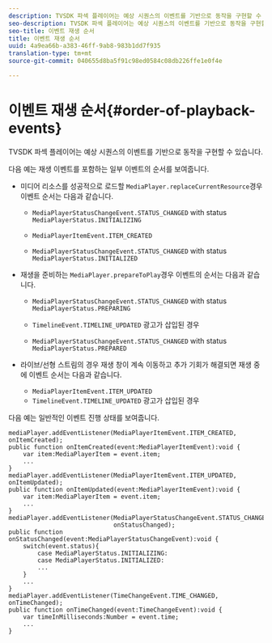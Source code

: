 ```yaml
---
description: TVSDK 파섹 플레이어는 예상 시퀀스의 이벤트를 기반으로 동작을 구현할 수 있습니다.
seo-description: TVSDK 파섹 플레이어는 예상 시퀀스의 이벤트를 기반으로 동작을 구현할 수 있습니다.
seo-title: 이벤트 재생 순서
title: 이벤트 재생 순서
uuid: 4a9ea66b-a383-46ff-9ab8-983b1dd7f935
translation-type: tm+mt
source-git-commit: 040655d8ba5f91c98ed0584c08db226ffe1e0f4e

---
```



# 이벤트 재생 순서{#order-of-playback-events}

TVSDK 파섹 플레이어는 예상 시퀀스의 이벤트를 기반으로 동작을 구현할 수 있습니다.

<!--<a id="section_6E34A6C7936245D88DEB3315DA64598B"></a>-->

다음 예는 재생 이벤트를 포함하는 일부 이벤트의 순서를 보여줍니다.

* 미디어 리소스를 성공적으로 로드할 `MediaPlayer.replaceCurrentResource`경우 이벤트 순서는 다음과 같습니다.

   * `MediaPlayerStatusChangeEvent.STATUS_CHANGED` with status `MediaPlayerStatus.INITIALIZING`

   * `MediaPlayerItemEvent.ITEM_CREATED`
   * `MediaPlayerStatusChangeEvent.STATUS_CHANGED` with status `MediaPlayerStatus.INITIALIZED`

* 재생을 준비하는 `MediaPlayer.prepareToPlay`경우 이벤트의 순서는 다음과 같습니다.

   * `MediaPlayerStatusChangeEvent.STATUS_CHANGED` with status `MediaPlayerStatus.PREPARING`

   * `TimelineEvent.TIMELINE_UPDATED` 광고가 삽입된 경우
   * `MediaPlayerStatusChangeEvent.STATUS_CHANGED` with status `MediaPlayerStatus.PREPARED`

* 라이브/선형 스트림의 경우 재생 창이 계속 이동하고 추가 기회가 해결되면 재생 중에 이벤트 순서는 다음과 같습니다.

   * `MediaPlayerItemEvent.ITEM_UPDATED`
   * `TimelineEvent.TIMELINE_UPDATED` 광고가 삽입된 경우

<!--<a id="section_76C13548AF934868B70757CA5489E516"></a>-->

다음 예는 일반적인 이벤트 진행 상태를 보여줍니다.

```
mediaPlayer.addEventListener(MediaPlayerItemEvent.ITEM_CREATED, onItemCreated); 
public function onItemCreated(event:MediaPlayerItemEvent):void { 
    var item:MediaPlayerItem = event.item; 
    ... 
} 
mediaPlayer.addEventListener(MediaPlayerItemEvent.ITEM_UPDATED, onItemUpdated); 
public function onItemUpdated(event:MediaPlayerItemEvent):void { 
    var item:MediaPlayerItem = event.item; 
    ... 
} 
mediaPlayer.addEventListener(MediaPlayerStatusChangeEvent.STATUS_CHANGED,  
                             onStatusChanged); 
public function onStatusChanged(event:MediaPlayerStatusChangeEvent):void { 
    switch(event.status){ 
        case MediaPlayerStatus.INITIALIZING: 
        case MediaPlayerStatus.INITIALIZED: 
        ... 
    } 
    ... 
} 
mediaPlayer.addEventListener(TimeChangeEvent.TIME_CHANGED, onTimeChanged); 
public function onTimeChanged(event:TimeChangeEvent):void { 
    var timeInMilliseconds:Number = event.time; 
    ... 
}
```


